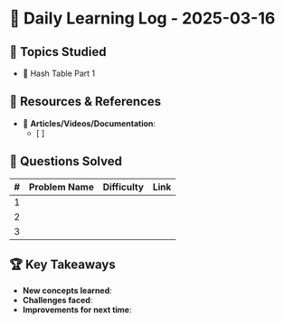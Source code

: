 # 📖 Daily Learning Log - 2025-03-16

## 📌 Topics Studied
- 🔹 Hash Table Part 1

## 📝 Resources & References
- 📖 **Articles/Videos/Documentation**:
  - [ ] 

## 🔢 Questions Solved
| #   | Problem Name | Difficulty | Link |
| --- | ------------ | ---------- | ---- |
| 1   |              |            |      |
| 2   |              |            |      |
| 3   |              |            |      |

## 🏆 Key Takeaways
- **New concepts learned**:  
- **Challenges faced**:  
- **Improvements for next time**:  
